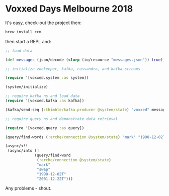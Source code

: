 # Voxxed Days Melbourne 2018


It's easy, check-out the project then:

```bash
brew install ccm
```

then start a REPL and:

```clojure
;; load data

(def messages (json/decode (slurp (io/resource "messages.json")) true))

;; initialize zookeeper, kafka, cassandra, and kafka-streams

(require '[voxxed.system :as system])

(system/initialize)

;; require kafka ns and load data
(require '[voxxed.kafka :as kafka])

(kafka/send-seq (:thimble/kafka.producer @system/state) "voxxed" messages)

;; require query ns and demonstrate data retrieval

(require '[voxxed.query :as query])

(query/find-words (:arche/connection @system/state) "mark" "1998-12-02T")

(async/<!!
 (async/into []
             (query/find-word
              (:arche/connection @system/state)
              "mark"
              "swap"
              "1998-12-02T"
              "2001-12-22T")))
```

Any problems - shout.
